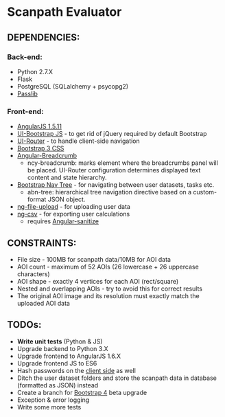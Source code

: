 # Scanpath Evaluator

## DEPENDENCIES:

### Back-end:
* Python 2.7.X
* Flask
* PostgreSQL (SQLalchemy + psycopg2)
* [Passlib](https://pythonhosted.org/passlib/install.html)

### Front-end:
* [AngularJS 1.5.11](https://ajax.googleapis.com/ajax/libs/angularjs/1.5.11/angular.js)
* [UI-Bootstrap JS](https://angular-ui.github.io/bootstrap/) - to get rid of jQuery required by default Bootstrap
* [UI-Router](https://github.com/angular-ui/ui) - to handle client-side navigation
* [Bootstrap 3 CSS](href="https://maxcdn.bootstrapcdn.com/bootstrap/3.3.7/css/bootstrap.min.css)
* [Angular-Breadcrumb](https://github.com/ncuillery/angular-breadcrumb)
    * ncy-breadcrumb: marks element where the breadcrumbs panel will be placed. UI-Router configuration determines displayed text content and state hierarchy.
* [Bootstrap Nav Tree](https://github.com/nickperkinslondon/angular-bootstrap-nav-tree) - for navigating between user datasets, tasks etc.
    * abn-tree: hierarchical tree navigation directive based on a custom-format JSON object.
* [ng-file-upload](https://github.com/danialfarid/ng-file-upload) - for uploading user data
* [ng-csv](https://github.com/asafdav/ng-csv") - for exporting user calculations
    * requires [Angular-sanitize](https://cdnjs.com/libraries/angular-sanitize/1.5.11)

## CONSTRAINTS:
* File size - 100MB for scanpath data/10MB for AOI data
* AOI count - maximum of 52 AOIs (26 lowercase + 26 uppercase characters)
* AOI shape - exactly 4 vertices for each AOI (rect/square)
* Nested and overlapping AOIs - try to avoid this for correct results
* The original AOI image and its resolution must exactly match the uploaded AOI data
        
## TODOs:
* __Write unit tests__ (Python & JS)
* Upgrade backend to Python 3.X
* Upgrade frontend to AngularJS 1.6.X
* Upgrade frontend JS to ES6
* Hash passwords on the [client side](https://crackstation.net/hashing-security.htm) as well 
* Ditch the user dataset folders and store the scanpath data in database (formatted as JSON) instead
* Create a branch for [Bootstrap 4](https://v4-alpha.getbootstrap.com/) beta upgrade
* Exception & error logging
* Write some more tests
